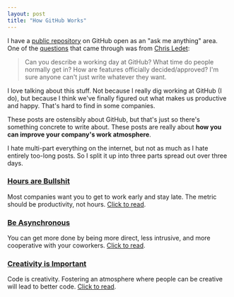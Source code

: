 ```yaml
---
layout: post
title: "How GitHub Works"
---
```


I have a [public repository][feedback] on GitHub open as an "ask me anything"
area. One of the [questions][questions] that came through was from [Chris
Ledet][chris]:

> Can you describe a working day at GitHub? What time do people normally get
> in? How are features officially decided/approved? I'm sure anyone can't just
> write whatever they want.

I love talking about this stuff. Not because I really dig working at GitHub (I
do), but because I think we've finally figured out what makes us productive and
happy. That's hard to find in some companies.

These posts are ostensibly about GitHub, but that's just so there's something
concrete to write about. These posts are really about **how you can improve
your company's work atmosphere**.

I hate multi-part everything on the internet, but not as much as I hate
entirely too-long posts. So I split it up into three parts spread out over
three days.

### [Hours are Bullshit][hours]

Most companies want you to get to work early and stay late. The metric should
be productivity, not hours. [Click to read][hours].

### [Be Asynchronous][async]

You can get more done by being more direct, less intrusive, and more
cooperative with your coworkers. [Click to read][async].

### [Creativity is Important][creativity]

Code is creativity. Fostering an atmosphere where people can be creative will
lead to better code. [Click to read][creativity].

[feedback]: https://github.com/holman/feedback
[questions]: https://github.com/holman/feedback/issues/22
[chris]: http://ledet.io
[hours]: /posts/how-github-works-hours/
[async]: /posts/how-github-works-asynchronous/
[creativity]: /posts/how-github-works-creativity/
